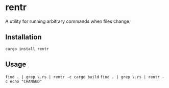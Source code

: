 # rentr
A utility for running arbitrary commands when files change.

## Installation
`cargo install rentr`

## Usage
`find . | grep \.rs | rentr -c cargo build`
`find . | grep \.rs | rentr -c echo "CHANGED"`